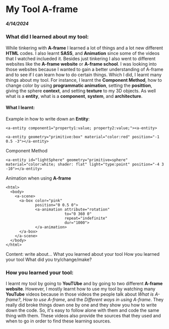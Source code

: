 # My Tool A-frame
##### 4/14/2024

### What did I learned about my tool:

While tinkering with **A-frame** I learned a lot of things and a lot new different **HTML** codes. I also learnt **SASS**, and **Animation** since some of the videos that I watched inclueded it. Besides just tinkering I also went to different websites like the **A-frame website** or **A-frame school**. I was looking into those websites because I wanted to gain a better understanding of A-frame and to see if I can learn how to do certain things. Which I did, I learnt many things about my tool. For instance, I learnt the **Component Method**, how to change color by using **programmatic animation**, setting the **posittion**, giving the sphere **context**, and setting **texture** to my 3D objects. As well what is a **entity**, what is a **component**, **system**, and **architecture**. 

#### What I learnt: 

Example in how to write down an **Entity**:
```
<a-entity component1="property1:value; property2:value;"><a-entity> 
```
```
<a-entity geometry="primitive:box" material="color:red" position="-1 0.5 -3"></a-entity>
```

Component Method
```
<a-entity id="lightSphere" geometry="primitive=sphere" material="color:white; shader: flat" light="type:point" position="-4 3 -10"></a-entity>
```

Animation when using **A-frame**
```
<html>
  <body>
    <a-scene>
      <a-box color="pink"
             position="0 0.5 0">
             <a-animation attribute="rotation"
                          to="0 360 0"
                          repeat="indefinite"
                          dur="1000">
             </a-animation>
      </a-box>
    </a-scene>
  </body>
</html>
```

Content: write about…
What you learned about your tool
How you learned your tool
What did you try/change/make?

### How you learned your tool:

I learnt my tool by going to **YouTUbe** and by going to two different **A-frame website**. However, I mostly learnt how to use my tool by watching many **YouTube** videos because in those videos the people talk about _What is A-frame?_, _How to use A-frame_, and the _Different ways in using A-frame_. They really did broke things down one by one and they show you how to write down the code. So, it's easy to follow alone with them and code the same thing with them. These videos also provide the sources that they used and when to go in order to find these learning sources. 
























